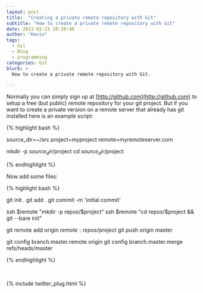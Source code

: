 ```yaml
---
layout: post
title:  "Creating a private remote repository with Git"
subtitle: "How to create a private remote repository with Git"
date: 2012-02-23 20:20:40
author: "Kevin"
tags:
  - Git
  - Blog
  - programming
categories: Git
blurb: >
  How to create a private remote repository with Git.

---
```



Normally you can simply sign up at [http://github.com](http://github.com) to setup a free (but public) remote repository for your git project.
But if you want to create a private version on a remote server that already has git installed here is an example script:

{% highlight bash %}

source_dir=~/src
project=myproject
remote=myremoteserver.com

mkdir -p $source_dir/$project
cd $source_dir/$project

{% endhighlight %}

Now add some files:

{% highlight bash %}

git init .
git add .
git commit -m 'initial commit'

ssh $remote "mkdir -p repos/$project"
ssh $remote "cd repos/$project && git --bare init"

git remote add origin $remote:repos/$project
git push origin master

git config branch.master.remote origin
git config branch.master.merge refs/heads/master

{% endhighlight %}

<p>&nbsp;</p>

{% include twitter_plug.html %}
